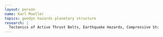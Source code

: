 ```yaml
---
layout: person
name: Karl Mueller
topics: geodyn hazards planetary structure
research: |
  Tectonics of Active Thrust Belts, Earthquake Hazards, Compressive Structures on Mars
---
```

